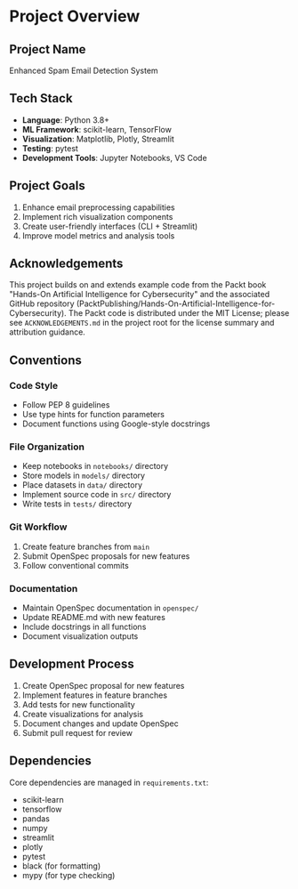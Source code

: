# Project Overview

## Project Name
Enhanced Spam Email Detection System

## Tech Stack
- **Language**: Python 3.8+
- **ML Framework**: scikit-learn, TensorFlow
- **Visualization**: Matplotlib, Plotly, Streamlit
- **Testing**: pytest
- **Development Tools**: Jupyter Notebooks, VS Code

## Project Goals
1. Enhance email preprocessing capabilities
2. Implement rich visualization components
3. Create user-friendly interfaces (CLI + Streamlit)
4. Improve model metrics and analysis tools

## Acknowledgements
This project builds on and extends example code from the Packt book
"Hands-On Artificial Intelligence for Cybersecurity" and the associated
GitHub repository (PacktPublishing/Hands-On-Artificial-Intelligence-for-Cybersecurity).
The Packt code is distributed under the MIT License; please see
`ACKNOWLEDGEMENTS.md` in the project root for the license summary and
attribution guidance.

## Conventions

### Code Style
- Follow PEP 8 guidelines
- Use type hints for function parameters
- Document functions using Google-style docstrings

### File Organization
- Keep notebooks in `notebooks/` directory
- Store models in `models/` directory
- Place datasets in `data/` directory
- Implement source code in `src/` directory
- Write tests in `tests/` directory

### Git Workflow
1. Create feature branches from `main`
2. Submit OpenSpec proposals for new features
3. Follow conventional commits

### Documentation
- Maintain OpenSpec documentation in `openspec/`
- Update README.md with new features
- Include docstrings in all functions
- Document visualization outputs

## Development Process
1. Create OpenSpec proposal for new features
2. Implement features in feature branches
3. Add tests for new functionality
4. Create visualizations for analysis
5. Document changes and update OpenSpec
6. Submit pull request for review

## Dependencies
Core dependencies are managed in `requirements.txt`:
- scikit-learn
- tensorflow
- pandas
- numpy
- streamlit
- plotly
- pytest
- black (for formatting)
- mypy (for type checking)